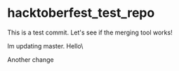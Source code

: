 # hacktoberfest_test_repo

This is a test commit. Let's see if the merging tool works!



Im updating master. Hello\



Another change


